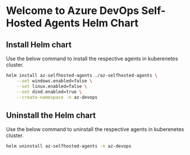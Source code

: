 # Welcome to Azure DevOps Self-Hosted Agents Helm Chart  

## Install Helm chart  
Use the below command to install the respective agents in kuberenetes cluster.  
```bash
helm install az-selfhosted-agents ./az-selfhosted-agents \
    --set windows.enabled=false \
    --set linux.enabled=false \
    --set dind.enabled=true \
    --create-namespace -n az-devops
```  

## Uninstall the Helm chart
Use the below command to uninstall the respective agents in kuberenetes cluster.  
```bash
helm uninstall az-selfhosted-agents -n az-devops
```  